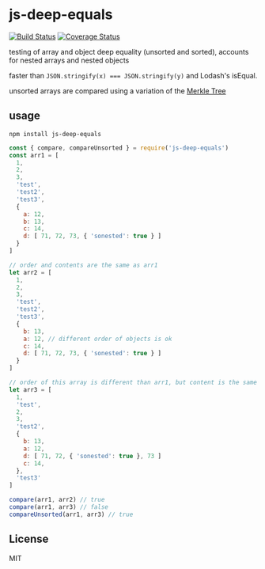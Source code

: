 # js-deep-equals
[![Build Status](https://travis-ci.org/joelwass/array-deep-equals.svg?branch=master)](https://travis-ci.org/joelwass/array-deep-equals)
[![Coverage Status](https://coveralls.io/repos/github/joelwass/array-deep-equal/badge.svg?branch=master)](https://coveralls.io/github/joelwass/array-deep-equal?branch=master)

testing of array and object deep equality (unsorted and sorted), accounts for nested arrays and nested objects

faster than `JSON.stringify(x) === JSON.stringify(y)` and Lodash's isEqual.

unsorted arrays are compared using a variation of the <a href="https://en.wikipedia.org/wiki/Merkle_tree">Merkle Tree</a>

## usage

`npm install js-deep-equals`

```javascript
const { compare, compareUnsorted } = require('js-deep-equals')
const arr1 = [
  1,
  2,
  3,
  'test',
  'test2',
  'test3',
  {
    a: 12,
    b: 13,
    c: 14,
    d: [ 71, 72, 73, { 'sonested': true } ]
  }
]

// order and contents are the same as arr1
let arr2 = [
  1,
  2,
  3,
  'test',
  'test2',
  'test3',
  {
    b: 13,
    a: 12, // different order of objects is ok
    c: 14,
    d: [ 71, 72, 73, { 'sonested': true } ]
  }
]

// order of this array is different than arr1, but content is the same
let arr3 = [
  1,
  'test',
  2,
  3,
  'test2',
  {
    b: 13,
    a: 12,
    d: [ 71, 72, { 'sonested': true }, 73 ]
    c: 14,
  },
  'test3'
]

compare(arr1, arr2) // true
compare(arr1, arr3) // false
compareUnsorted(arr1, arr3) // true
```

## License
MIT
